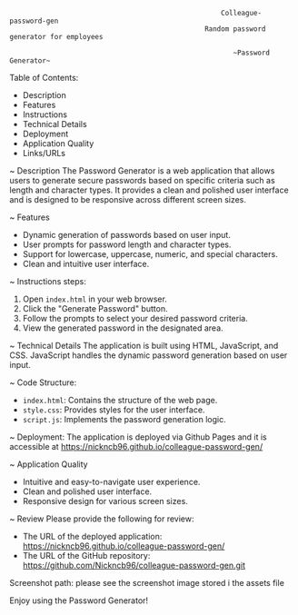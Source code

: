                                                         Colleague-password-gen
                                                    Random password generator for employees 

                                                           ~Password Generator~

                                                        

Table of Contents: 

- Description
- Features
- Instructions
- Technical Details
- Deployment
- Application Quality
- Links/URLs


~ Description
The Password Generator is a web application that allows users to generate secure passwords based on specific criteria such as length and character types. 
It provides a clean and polished user interface and is designed to be responsive across different screen sizes.

~ Features
- Dynamic generation of passwords based on user input.
- User prompts for password length and character types.
- Support for lowercase, uppercase, numeric, and special characters.
- Clean and intuitive user interface.

~ Instructions steps: 
1. Open `index.html` in your web browser.
2. Click the "Generate Password" button.
3. Follow the prompts to select your desired password criteria.
4. View the generated password in the designated area.

~ Technical Details
The application is built using HTML, JavaScript, and CSS. JavaScript handles the dynamic password generation based on user input.

~ Code Structure:
- `index.html`: Contains the structure of the web page.
- `style.css`: Provides styles for the user interface.
- `script.js`: Implements the password generation logic.

~ Deployment:
The application is deployed via Github Pages and it is accessible at https://nickncb96.github.io/colleague-password-gen/

~ Application Quality
- Intuitive and easy-to-navigate user experience.
- Clean and polished user interface.
- Responsive design for various screen sizes.



~ Review
Please provide the following for review:
- The URL of the deployed application:  https://nickncb96.github.io/colleague-password-gen/
- The URL of the GitHub repository: https://github.com/Nickncb96/colleague-password-gen.git


Screenshot path: please see the screenshot image stored i the assets file

Enjoy using the Password Generator!